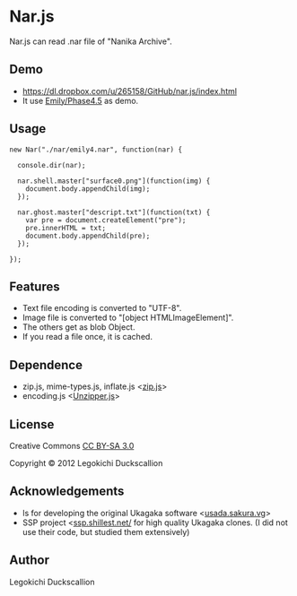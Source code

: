 Nar.js
======================
  Nar.js can read .nar file of "Nanika Archive".

Demo
----------
* https://dl.dropbox.com/u/265158/GitHub/nar.js/index.html
* It use [Emily/Phase4.5](http://ssp.shillest.net/ghost.html) as demo.

Usage
----------
    new Nar("./nar/emily4.nar", function(nar) {

      console.dir(nar);

      nar.shell.master["surface0.png"](function(img) {
        document.body.appendChild(img);
      });

      nar.ghost.master["descript.txt"](function(txt) {
        var pre = document.createElement("pre");
        pre.innerHTML = txt;
        document.body.appendChild(pre);
      });

    });

Features
----------------
* Text file encoding is converted to "UTF-8".
* Image file is converted to "[object HTMLImageElement]".
* The others get as blob Object.
* If you read a file once, it is cached.

Dependence
----------
* zip.js, mime-types.js, inflate.js <[zip.js](http://gildas-lormeau.github.com/zip.js/)>
* encoding.js <[Unzipper.js](https://github.com/polygonplanet/Unzipper.js/)>

License
----------
Creative Commons [CC BY-SA 3.0](http://creativecommons.org/licenses/by-sa/3.0/)

Copyright &copy; 2012 Legokichi Duckscallion

Acknowledgements
----------
* ls for developing the original Ukagaka software <[usada.sakura.vg](http://usada.sakura.vg/)>
* SSP project <[ssp.shillest.net/](http://ssp.shillest.net/) for high quality Ukagaka clones. (I did not use their code, but studied them extensively)

Author
----------
Legokichi Duckscallion